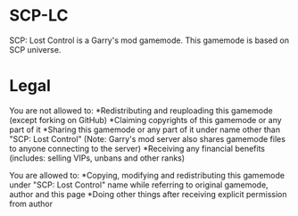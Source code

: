 # SCP-LC
SCP: Lost Control is a Garry's mod gamemode. This gamemode is based on SCP universe.


# Legal
You are not allowed to:
*Redistributing and reuploading this gamemode (except forking on GitHub)
*Claiming copyrights of this gamemode or any part of it
*Sharing this gamemode or any part of it under name other than "SCP: Lost Control" (Note: Garry's mod server also shares gamemode files to anyone connecting to the server)
*Receiving any financial benefits (includes: selling VIPs, unbans and other ranks)

You are allowed to:
*Copying, modifying and redistributing this gamemode under "SCP: Lost Control" name while referring to original gamemode, author and this page
*Doing other things after receiving explicit permission from author
